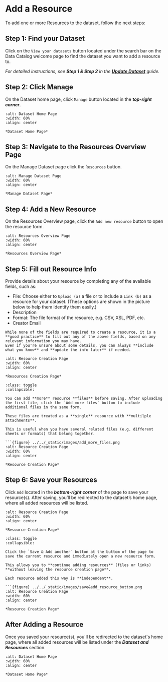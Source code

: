 # Add a Resource
To add one or more Resources to the dataset, follow the next steps:

## Step 1: Find your Dataset
Click on the `View your datasets` button located under the search bar on the Data Catalog welcome page to find the dataset you want to add a resource to.

_For detailed instructions, see **Step 1 & Step 2** in the [**Update Dataset**](this_is_the_reference_point) guide._


## Step 2: Click Manage
On the Dataset home page, click `Manage` button located in the ***top-right corner***.


```{figure} ../../_static/images/manage_button_dataset.png
:alt: Dataset Home Page
:width: 60%
:align: center

*Dataset Home Page*

```

## Step 3: Navigate to the Resources Overview Page
On the Manage Dataset page click the `Resources` button.

```{figure} ../../_static/images/resource_button.png
:alt: Manage Dataset Page
:width: 60%
:align: center

*Manage Dataset Page*

```

## Step 4: Add a New Resource
On the Resources Overview page, click the `Add new resource` button to open the resource form. 

```{figure} ../../_static/images/add_new_resource_button.png
:alt: Resources Overview Page
:width: 60%
:align: center

*Resources Overview Page*

```


## Step 5: Fill out Resource Info
Provide details about your resource by completing any of the available fields, such as:
* File: Choose either to `Upload (a)` a file or to include a `Link (b)` as a resource for your dataset. (These options are shown in the picture below to help them identify them easily.)
* Description
* Format: The file format of the resource, e.g. CSV, XSL, PDF, etc.
* Creator Email



```{tip}
While none of the fields are required to create a resource, it is a **good practice** to fill out any of the above fields, based on any relevant information you may have.
Even if you're unsure about some details, you can always **include what you know** and **update the info later** if needed.
```


```{figure} ../../_static/images/resource_info.png
:alt: Resource Creation Page
:width: 60%
:align: center

*Resources Creation Page*

```


```{admonition} Add Multible File Attachments
:class: toggle
:collapsible:

You can add **more** resource **files** before saving. After uploading the first file, click the `Add more files` button to include additional files in the same form. 

These files are treated as a **single** resource with **multilple attachments**.

This is useful when you have several related files (e.g. different sheets or formats) that belong together.

```{figure} ../../_static/images/add_more_files.png
:alt: Resource Creation Page
:width: 60%
:align: center

*Resource Creation Page*

```


## Step 6: Save your Resources
Click `Add` located in the ***bottom-right corner*** of the page to save your resource(s).
After saving, you’ll be redirected to the dataset’s home page, where all added resources will be listed.

```{figure} ../../_static/images/add_resource_button.png
:alt: Resource Creation Page
:width: 60%
:align: center

*Resource Creation Page*

```


```{admonition} Save & Add Another Resource
:class: toggle
:collapsible:

Click the `Save & Add another` button at the buttom of the page to save the current resource and immediately open a new resource form. 

This allows you to **continue adding resources** (files or links) **without leaving the resource creation page**.

Each resource added this way is **independent**.

```{figure} ../../_static/images/save&add_resource_button.png
:alt: Resource Creation Page
:width: 60%
:align: center

*Resource Creation Page*

```


## After Adding a Resource
Once you saved your resource(s), you'll be redirected to the dataset's home page, where all added resources will be listed under the ***Dataset and Resources*** section.


```{figure} ../../_static/images/data_and_resources.png
:alt: Dataset Home Page
:width: 60%
:align: center

*Dataset Home Page*

```